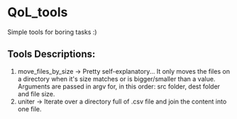 # QoL_tools

Simple tools for boring tasks :)

## Tools Descriptions:

1. move_files_by_size -> Pretty self-explanatory... It only moves the files on a directory when it's size matches or is bigger/smaller than a value. Arguments are passed in argv for, in this order: src folder, dest folder and file size.
2. uniter -> Iterate over a directory full of .csv file and join the content into one file.
